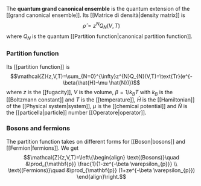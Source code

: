 The **quantum grand canonical ensemble** is the quantum extension of the [[grand canonical ensemble]]. Its [[Matrice di densità|density matrix]] is
$$\hat{\rho}=z^{N}Q_{N}(V,T)$$
where $Q_{N}$ is the quantum [[Partition function|canonical partition function]].
### Partition function
Its [[partition function]] is
$$\mathcal{Z}(z,V,T)=\sum_{N=0}^{\infty}z^{N}Q_{N}(V,T)=\text{Tr}(e^{-\beta(\hat{H}-\mu \hat{N})})$$
where $z$ is the [[fugacity]], $V$ is the volume, $\beta=1/k_{B}T$ with $k_{B}$ is the [[Boltzmann constant]] and $T$ is the [[temperature]], $\hat{H}$ is the [[Hamiltonian]] of the [[Physical system|system]], $\mu$ is the [[chemical potential]] and $\hat{N}$ is the [[particella|particle]] number [[Operatore|operator]].
### Bosons and fermions
The partition function takes on different forms for [[Boson|bosons]] and [[Fermion|fermions]]. We get
$$\mathcal{Z}(z,V,T)=\left\{\begin{align}
\text{(Bosons)}\quad &\prod_{\mathbf{p}} \frac{1}{1-ze^{-\beta \varepsilon_{p}}} \\
\text{(Fermions)}\quad &\prod_{\mathbf{p}} (1+ze^{-\beta \varepsilon_{p}})
\end{align}\right.$$
